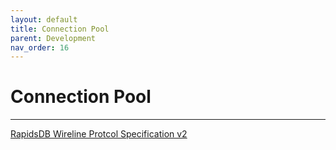 ```yaml
---
layout: default
title: Connection Pool
parent: Development
nav_order: 16
---
```


# Connection Pool

---

[RapidsDB Wireline Protcol Specification v2](./RapidsDB_Wireline_Protcol_Specification-version_2.pdf)
